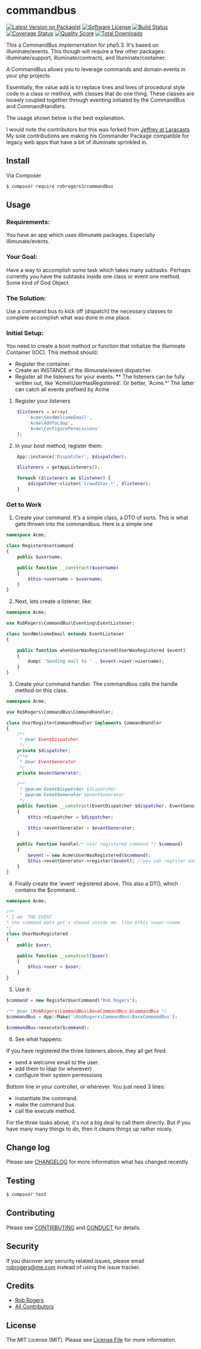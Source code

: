 # commandbus

[![Latest Version on Packagist][ico-version]][link-packagist]
[![Software License][ico-license]](LICENSE.md)
[![Build Status][ico-travis]][link-travis]
[![Coverage Status][ico-scrutinizer]][link-scrutinizer]
[![Quality Score][ico-code-quality]][link-code-quality]
[![Total Downloads][ico-downloads]][link-downloads]

This a CommandBus implementation for php5.3. It's based on illuminate/events. This though will require a few other packages: illuminate/support, illuminate/contracts, and illuminate/container.

A CommandBus allows you to leverage commands and domain events in your php projects.

Essentially, the value add is to replace lines and lines of procedural style code in a class or method, with classes that do one thing.
These classes are loosely coupled together through eventing initiated by the CommandBus and CommandHandlers.

The usage shown below is the best explanation.

I would note the contributors but this was forked from [Jeffrey at Laracasts](https://github.com/laracasts/Commander)
My sole contributions are making his Commander Package compatible for legacy web apps that have a bit of illuminate sprinkled in. 

## Install  

Via Composer

``` bash
$ composer require robrogers3/commandbus
```

## Usage

### Requirements:

You have an app which uses illimunate packages. Especially illimunate/events.

### Your Goal:

Have a way to accomplish some task which takes many subtasks.
Perhaps currently you have the subtasks inside one class or event one method. Some kind of God Object.

### The Solution:

Use a command bus to kick off (dispatch) the necessary classes to complete accomplish what was done in one place.

### Initial Setup:

You need to create a boot method or function that initialize the illuminate Container (IOC).
This method should:
* Register the container.
* Create an INSTANCE of the illimunate/event dispatcher.
* Register all the listeners for your events.
** The listeners can be fully written out, like 'Acme\UserHasRegistered'. Or better, 'Acme.*' The latter can catch all events prefixed by Acme

1. Register your listeners
``` php
    $listeners = array(
        'Acme\SendWelcomeEmail',
        'Acme\AddToLdap',
        'Acme\ConfigurePermissions'
    );
```

2. In your boot method, register them:
```php
    App::instance('Dispatcher', $dispatcher);

    $listeners = getAppListeners();

    foreach ($listeners as $listener) {
        $dispatcher->listen('CrowdStar.*', $listener);
    }
```

### Get to Work

1) Create your command. It's a simple class, a DTO of sorts. This is what gets thrown into the commandbus. Here is a simple one

``` php
namespace Acme;

class RegisterUserCommand
{
    public $username;

    public function __construct($username)
    {
        $this->username = $username;
    }
}
```

2) Next, lets create a listener, like:

```php
namespace Acme;

use RobRogers\CommandBus\Eventing\EventListener;

class SendWelcomeEmail extends EventListener
{

    public function whenUserWasRegistered(UserWasRegistered $event)
    {
        dump( 'Sending mail to ' . $event->user->username);
    }
}
```

3) Create your command handler. The commandbus calls the handle method on this class.

```php
namespace Acme;

use RobRogers\CommandBus\CommandHandler;

class UserRegisterCommandHandler implements CommandHandler
{
    /**
     * @var EventDispatcher
     */
    private $dispatcher;
    /**a
     * @var EventGenerator
     */
    private $eventGenerator;

    /**
     * @param EventDispatcher $dispatcher
     * @param EventGenerator $eventGenerator
     */
    public function __construct(EventDispatcher $dispatcher, EventGenerator $eventGenerator)
    {
        $this->dispatcher = $dispatcher;

        $this->eventGenerator = $eventGenerator;
    }

    public function handle(/* user registered command */ $command)
    {
        $event = new Acme\UserWasRegistered($command);
        $this->eventGenerator->register($event); //you can register many events
    }
}
```

4) Finally create the 'event' registered above. This also a DTO, which contains the $command.

```php
namespace Acme;

/**
* I am  THE EVENT
* the command data get's shoved inside me. like $this->user->name
*/
class UserHasRegistered
{
    public $user;

    public function __construct($user)
    {
        $this->user = $user;
    }
}
```

5) Use it:

```php
$command = new RegisterUserCommand("Rob Rogers");

/** @var \RobRogers\CommandBus\BaseCommandBus $commandBus */
$commandBus = App::Make('\RobRogers\CommandBus\BaseCommandBus');

$commandBus->execute($command);
```

6) See what happens:

If you have registered the three listeners above, they all get fired.
* send a welcome email to the user.
* add them to ldap (or wherever)
* configure their system permissions

Bottom line in your controller, or wherever.
You just need 3 lines:
* instantiate the command.
* make the command bus.
* call the execute method.

For the three tasks above, it's not a big deal to call them directly. But if you have many many things to do, then it cleans things up rather nicely.

## Change log

Please see [CHANGELOG](CHANGELOG.md) for more information what has changed recently.

## Testing

``` bash
$ composer test
```

## Contributing

Please see [CONTRIBUTING](CONTRIBUTING.md) and [CONDUCT](CONDUCT.md) for details.

## Security

If you discover any security related issues, please email robrogers@me.com instead of using the issue tracker.

## Credits

- [Rob Rogers][link-author]
- [All Contributors][link-contributors]

## License

The MIT License (MIT). Please see [License File](LICENSE.md) for more information.

[ico-version]: https://img.shields.io/packagist/v/robrogers3/commandbus.svg?style=flat-square
[ico-license]: https://img.shields.io/badge/license-MIT-brightgreen.svg?style=flat-square
[ico-travis]: https://img.shields.io/travis/robrogers3/commandbus/master.svg?style=flat-square
[ico-scrutinizer]: https://img.shields.io/scrutinizer/coverage/g/robrogers3/commandbus.svg?style=flat-square
[ico-code-quality]: https://img.shields.io/scrutinizer/g/robrogers3/commandbus.svg?style=flat-square
[ico-downloads]: https://img.shields.io/packagist/dt/robrogers3/commandbus.svg?style=flat-square

[link-packagist]: https://packagist.org/packages/robrogers3/commandbus
[link-travis]: https://travis-ci.org/robrogers3/commandbus
[link-scrutinizer]: https://scrutinizer-ci.com/g/robrogers3/commandbus/code-structure
[link-code-quality]: https://scrutinizer-ci.com/g/robrogers3/commandbus
[link-downloads]: https://packagist.org/packages/robrogers3/commandbus
[link-author]: https://github.com/robrogers3
[link-contributors]: ../../contributors
